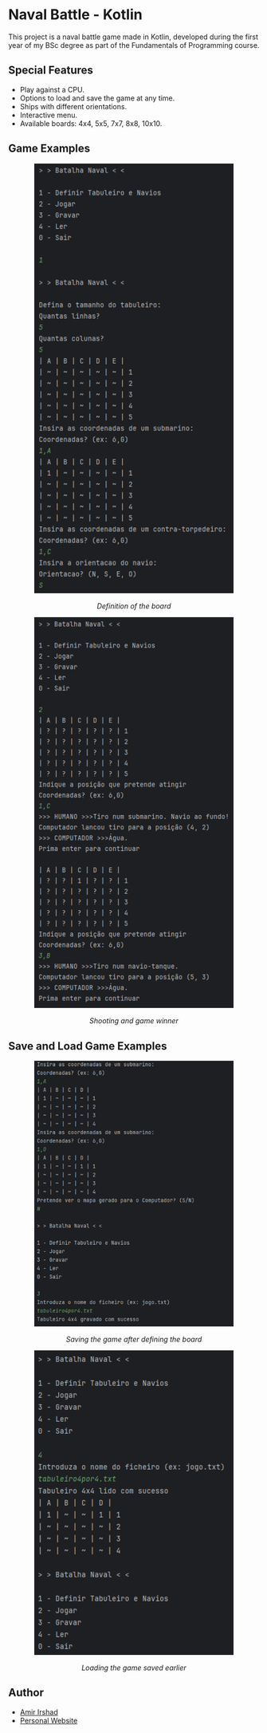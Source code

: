 # Naval Battle - Kotlin

This project is a naval battle game made in Kotlin, developed during the first year of my BSc degree as part of the Fundamentals of Programming course.

## Special Features

- Play against a CPU.
- Options to load and save the game at any time.
- Ships with different orientations.
- Interactive menu.
- Available boards: 4x4, 5x5, 7x7, 8x8, 10x10.

## Game Examples

<div style="text-align: center;">
    <img src="Images/a.png" alt="Game Example 1" width="400"/>
    <p><em>Definition of the board</em></p>
</div>

<div style="text-align: center;">
    <img src="Images/b.png" alt="Game Example 2" width="400"/>
    <p><em>Shooting and game winner</em></p>
</div>

## Save and Load Game Examples

<div style="text-align: center;">
    <img src="Images/e.png" alt="Save and Load Example 1" width="400"/>
    <p><em>Saving the game after defining the board</em></p>
</div>

<div style="text-align: center;">
    <img src="Images/f.png" alt="Save and Load Example 2" width="400"/>
    <p><em>Loading the game saved earlier</em></p>
</div>

## Author

- <a href="https://github.com/amirajij" target="_blank">Amir Irshad</a>
- <a href="https://amirajij.github.io/" target="_blank">Personal Website</a>
